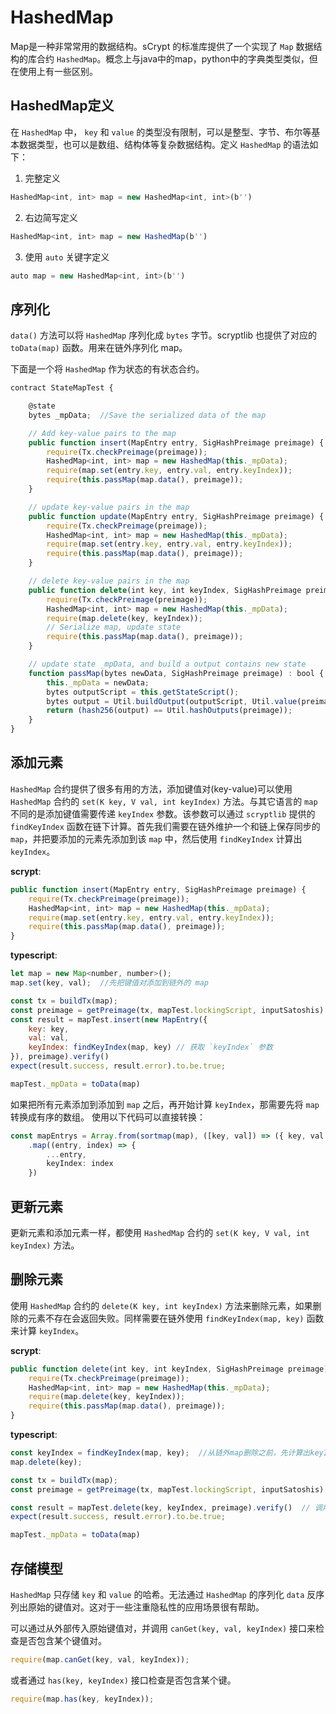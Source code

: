 # HashedMap

Map是一种非常常用的数据结构。sCrypt 的标准库提供了一个实现了 `Map` 数据结构的库合约 `HashedMap`。概念上与java中的map，python中的字典类型类似，但在使用上有一些区别。

## HashedMap定义

在 `HashedMap` 中， `key` 和 `value` 的类型没有限制，可以是整型、字节、布尔等基本数据类型，也可以是数组、结构体等复杂数据结构。定义 `HashedMap` 的语法如下：

1. 完整定义
```javascript
HashedMap<int, int> map = new HashedMap<int, int>(b'')
```
2. 右边简写定义
```javascript
HashedMap<int, int> map = new HashedMap(b'')
```
3. 使用 `auto` 关键字定义
```javascript
auto map = new HashedMap<int, int>(b'')
```
## 序列化

`data()` 方法可以将 `HashedMap` 序列化成 `bytes` 字节。scryptlib 也提供了对应的 `toData(map)` 函数。用来在链外序列化 map。

下面是一个将 `HashedMap` 作为状态的有状态合约。

```javascript
contract StateMapTest {

    @state
    bytes _mpData;  //Save the serialized data of the map

    // Add key-value pairs to the map
    public function insert(MapEntry entry, SigHashPreimage preimage) {
        require(Tx.checkPreimage(preimage));
        HashedMap<int, int> map = new HashedMap(this._mpData);
        require(map.set(entry.key, entry.val, entry.keyIndex));
        require(this.passMap(map.data(), preimage));
    }

    // update key-value pairs in the map
    public function update(MapEntry entry, SigHashPreimage preimage) {
        require(Tx.checkPreimage(preimage));
        HashedMap<int, int> map = new HashedMap(this._mpData);
        require(map.set(entry.key, entry.val, entry.keyIndex));
        require(this.passMap(map.data(), preimage));
    }

    // delete key-value pairs in the map
    public function delete(int key, int keyIndex, SigHashPreimage preimage) {
        require(Tx.checkPreimage(preimage));
        HashedMap<int, int> map = new HashedMap(this._mpData);
        require(map.delete(key, keyIndex));
        // Serialize map, update state
        require(this.passMap(map.data(), preimage));
    }

    // update state _mpData, and build a output contains new state
    function passMap(bytes newData, SigHashPreimage preimage) : bool {
        this._mpData = newData;
        bytes outputScript = this.getStateScript();
        bytes output = Util.buildOutput(outputScript, Util.value(preimage));
        return (hash256(output) == Util.hashOutputs(preimage));
    }
}
```


## 添加元素

`HashedMap` 合约提供了很多有用的方法，添加键值对(key-value)可以使用 `HashedMap` 合约的 `set(K key, V val, int keyIndex)` 方法。与其它语言的 `map` 不同的是添加键值需要传递 `keyIndex` 参数。该参数可以通过 `scryptlib` 提供的 `findKeyIndex` 函数在链下计算。首先我们需要在链外维护一个和链上保存同步的 `map`，并把要添加的元素先添加到该 `map` 中，然后使用 `findKeyIndex` 计算出 `keyIndex`。

**scrypt**: 
```typescript
public function insert(MapEntry entry, SigHashPreimage preimage) {
    require(Tx.checkPreimage(preimage));
    HashedMap<int, int> map = new HashedMap(this._mpData);
    require(map.set(entry.key, entry.val, entry.keyIndex));
    require(this.passMap(map.data(), preimage));
}
```

**typescript**:

```javascript
let map = new Map<number, number>();
map.set(key, val);  //先把键值对添加到链外的 map

const tx = buildTx(map);
const preimage = getPreimage(tx, mapTest.lockingScript, inputSatoshis)
const result = mapTest.insert(new MapEntry({
    key: key,
    val: val,
    keyIndex: findKeyIndex(map, key) // 获取 `keyIndex` 参数
}), preimage).verify()
expect(result.success, result.error).to.be.true;

mapTest._mpData = toData(map)
```

如果把所有元素添加到添加到 `map` 之后，再开始计算 `keyIndex`，那需要先将 `map` 转换成有序的数组。
使用以下代码可以直接转换：

```typescript
const mapEntrys = Array.from(sortmap(map), ([key, val]) => ({ key, val }))
    .map((entry, index) => {
        ...entry,
        keyIndex: index
    })
```

## 更新元素

更新元素和添加元素一样，都使用 `HashedMap` 合约的 `set(K key, V val, int keyIndex)` 方法。

## 删除元素

使用 `HashedMap` 合约的 `delete(K key, int keyIndex)` 方法来删除元素，如果删除的元素不存在会返回失败。同样需要在链外使用 `findKeyIndex(map, key)` 函数来计算 `keyIndex`。

**scrypt**: 
```javascript
public function delete(int key, int keyIndex, SigHashPreimage preimage) {
    require(Tx.checkPreimage(preimage));
    HashedMap<int, int> map = new HashedMap(this._mpData);
    require(map.delete(key, keyIndex));
    require(this.passMap(map.data(), preimage));
}
```

**typescript**:

```javascript
const keyIndex = findKeyIndex(map, key);  //从链外map删除之前，先计算出keyIndex，并保存
map.delete(key);

const tx = buildTx(map);
const preimage = getPreimage(tx, mapTest.lockingScript, inputSatoshis)

const result = mapTest.delete(key, keyIndex, preimage).verify()  // 调用合约的删除方法需要提供key, keyIndex
expect(result.success, result.error).to.be.true;

mapTest._mpData = toData(map)
```


## 存储模型

`HashedMap` 只存储 `key` 和 `value` 的哈希。无法通过 `HashedMap` 的序列化 `data` 反序列出原始的键值对。这对于一些注重隐私性的应用场景很有帮助。

可以通过从外部传入原始键值对，并调用 `canGet(key, val, keyIndex)` 接口来检查是否包含某个键值对。

```javascript
require(map.canGet(key, val, keyIndex));
```

或者通过 `has(key, keyIndex)` 接口检查是否包含某个键。

```javascript
require(map.has(key, keyIndex));
```

